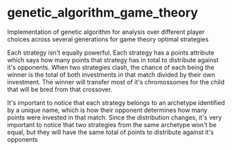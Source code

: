 # genetic_algorithm_game_theory
Implementation of genetic algorithm for analysis over different player choices across several generations for game theory optimal strategies

Each strategy isn't equally powerful. Each strategy has a points attribute which says how many points that strategy has in total to distribute against it's opponents. When two strategies clash, the chance of each being the winner is the total of both investments in that match divided by their own investment. The winner will transfer most of it's chromossomes for the child that will be bred from that crossover.

It's important to notice that each strategy belongs to an archetype identified by a unique name, which is how their opponent determines how many points were invested in that match. Since the distribution changes, it's very important to notice that two strategies from the same archetype won't be equal, but they will have the same total of points to distribute against it's opponents
